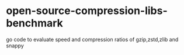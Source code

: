 # open-source-compression-libs-benchmark
go code to evaluate speed and compression ratios of gzip,zstd,zlib and snappy
